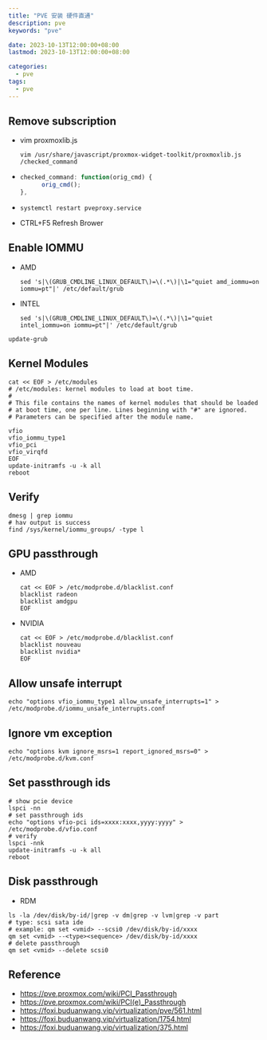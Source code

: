 ```yaml
---
title: "PVE 安装 硬件直通"
description: pve
keywords: "pve"

date: 2023-10-13T12:00:00+08:00
lastmod: 2023-10-13T12:00:00+08:00

categories:
  - pve
tags: 
  - pve
---
```


## Remove subscription
  - vim proxmoxlib.js
    ```shell
    vim /usr/share/javascript/proxmox-widget-toolkit/proxmoxlib.js
    /checked_command
    ```
  - ```js
    checked_command: function(orig_cmd) {
		  orig_cmd();
    },
    ```
  - ```shell
    systemctl restart pveproxy.service
    ```
  - CTRL+F5 Refresh Brower
## Enable IOMMU 
- AMD
  ```shell
  sed 's|\(GRUB_CMDLINE_LINUX_DEFAULT\)=\(.*\)|\1="quiet amd_iommu=on iommu=pt"|' /etc/default/grub
  ```
- INTEL
  ```shell
  sed 's|\(GRUB_CMDLINE_LINUX_DEFAULT\)=\(.*\)|\1="quiet intel_iommu=on iommu=pt"|' /etc/default/grub
  ```
```shell
update-grub
```
## Kernel Modules
```shell
cat << EOF > /etc/modules
# /etc/modules: kernel modules to load at boot time.
#
# This file contains the names of kernel modules that should be loaded
# at boot time, one per line. Lines beginning with "#" are ignored.
# Parameters can be specified after the module name.

vfio
vfio_iommu_type1
vfio_pci
vfio_virqfd
EOF
update-initramfs -u -k all 
reboot
```
## Verify
```shell
dmesg | grep iommu
# hav output is success
find /sys/kernel/iommu_groups/ -type l
```
## GPU passthrough
  - AMD
    ```shell
    cat << EOF > /etc/modprobe.d/blacklist.conf 
    blacklist radeon
    blacklist amdgpu
    EOF
    ```
  - NVIDIA
    ```shell
    cat << EOF > /etc/modprobe.d/blacklist.conf
    blacklist nouveau
    blacklist nvidia*
    EOF
    ```
## Allow unsafe interrupt
```shell
echo "options vfio_iommu_type1 allow_unsafe_interrupts=1" > /etc/modprobe.d/iommu_unsafe_interrupts.conf
```
## Ignore vm exception
```shell
echo "options kvm ignore_msrs=1 report_ignored_msrs=0" > /etc/modprobe.d/kvm.conf
```
## Set passthrough ids
```shell
# show pcie device
lspci -nn
# set passthrough ids
echo "options vfio-pci ids=xxxx:xxxx,yyyy:yyyy" > /etc/modprobe.d/vfio.conf
# verify
lspci -nnk
update-initramfs -u -k all
reboot
```
## Disk passthrough
  - RDM
  ```shell
  ls -la /dev/disk/by-id/|grep -v dm|grep -v lvm|grep -v part
  # type: scsi sata ide
  # example: qm set <vmid> --scsi0 /dev/disk/by-id/xxxx
  qm set <vmid> --<type><sequence> /dev/disk/by-id/xxxx
  # delete passthrough
  qm set <vmid> --delete scsi0
  ```
## Reference
  - https://pve.proxmox.com/wiki/PCI_Passthrough
  - https://pve.proxmox.com/wiki/PCI(e)_Passthrough
  - https://foxi.buduanwang.vip/virtualization/pve/561.html
  - https://foxi.buduanwang.vip/virtualization/1754.html
  - https://foxi.buduanwang.vip/virtualization/375.html